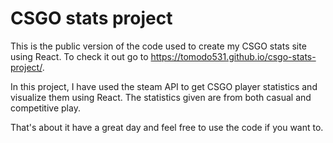 # CSGO stats project

This is the public version of the code used to create my CSGO stats site using React. To check it out go to https://tomodo531.github.io/csgo-stats-project/.

In this project, I have used the steam API to get CSGO player statistics and visualize them using React. The statistics given are from both casual and competitive play. 

That's about it have a great day and feel free to use the code if you want to.
